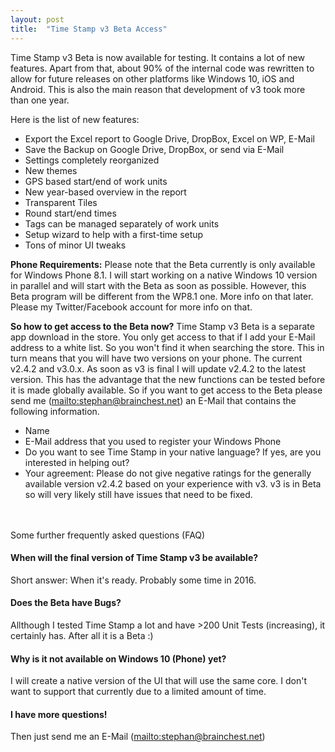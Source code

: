 ```yaml
---
layout: post
title:  "Time Stamp v3 Beta Access"
---
```

Time Stamp v3 Beta is now available for testing. It contains a lot of new features. Apart from that, about 90% of the internal code was rewritten to allow for future releases on other platforms like Windows 10, iOS and Android. This is also the main reason that development of v3 took more than one year.

Here is the list of new features:

* Export the Excel report to Google Drive, DropBox, Excel on WP, E-Mail
* Save the Backup on Google Drive, DropBox, or send via E-Mail
* Settings completely reorganized
* New themes
* GPS based start/end of work units
* New year-based overview in the report
* Transparent Tiles
* Round start/end times
* Tags can be managed separately of work units
* Setup wizard to help with a first-time setup
* Tons of minor UI tweaks

**Phone Requirements:** Please note that the Beta currently is only available for Windows Phone 8.1. I will start working on a native Windows 10 version in parallel and will start with the Beta as soon as possible. However, this Beta program will be different from the WP8.1 one. More info on that later. Please my Twitter/Facebook account for more info on that.

**So how to get access to the Beta now?** Time Stamp v3 Beta is a separate app download in the store. You only get access to that if I add your E-Mail address to a white list. So you won't find it when searching the store. This in turn means that you will have two versions on your phone. The current v2.4.2 and v3.0.x. As soon as v3 is final I will update v2.4.2 to the latest version. This has the advantage that the new functions can be tested before it is made globally available. So if you want to get access to the Beta please send me (<mailto:stephan@brainchest.net>) an E-Mail that contains the following information.

* Name
* E-Mail address that you used to register your Windows Phone
* Do you want to see Time Stamp in your native language? If yes, are you interested in helping out?
* Your agreement: Please do not give negative ratings for the generally available version v2.4.2 based on your experience with v3. v3 is in Beta so will very likely still have issues that need to be fixed.

<br><br>
Some further frequently asked questions (FAQ)

#### When will the final version of Time Stamp v3 be available?

Short answer: When it's ready. Probably some time in 2016.

#### Does the Beta have Bugs?

Allthough I tested Time Stamp a lot and have >200 Unit Tests (increasing), it certainly has. After all it is a Beta :) 

#### Why is it not available on Windows 10 (Phone) yet?

I will create a native version of the UI that will use the same core. I don't want to support that currently due to a limited amount of time.

#### I have more questions!

Then just send me an E-Mail (<mailto:stephan@brainchest.net>)
